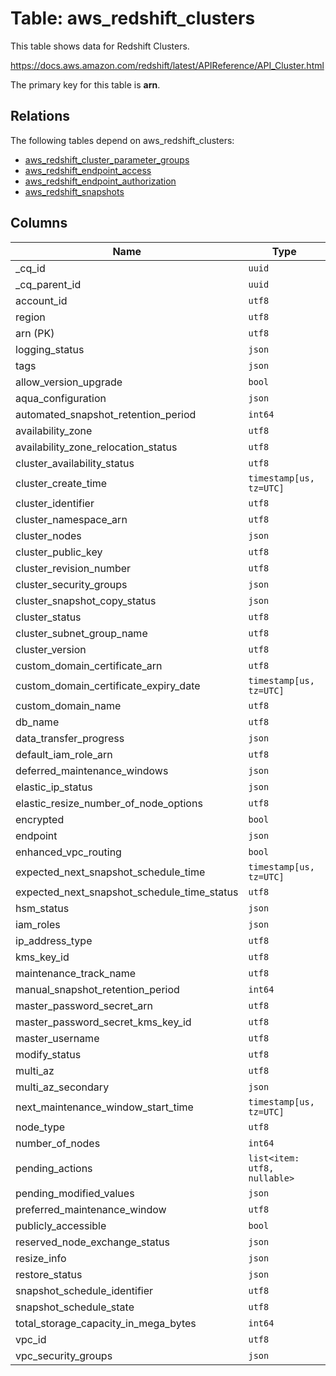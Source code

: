 # Table: aws_redshift_clusters

This table shows data for Redshift Clusters.

https://docs.aws.amazon.com/redshift/latest/APIReference/API_Cluster.html

The primary key for this table is **arn**.

## Relations

The following tables depend on aws_redshift_clusters:
  - [aws_redshift_cluster_parameter_groups](aws_redshift_cluster_parameter_groups.md)
  - [aws_redshift_endpoint_access](aws_redshift_endpoint_access.md)
  - [aws_redshift_endpoint_authorization](aws_redshift_endpoint_authorization.md)
  - [aws_redshift_snapshots](aws_redshift_snapshots.md)

## Columns

| Name          | Type          |
| ------------- | ------------- |
|_cq_id|`uuid`|
|_cq_parent_id|`uuid`|
|account_id|`utf8`|
|region|`utf8`|
|arn (PK)|`utf8`|
|logging_status|`json`|
|tags|`json`|
|allow_version_upgrade|`bool`|
|aqua_configuration|`json`|
|automated_snapshot_retention_period|`int64`|
|availability_zone|`utf8`|
|availability_zone_relocation_status|`utf8`|
|cluster_availability_status|`utf8`|
|cluster_create_time|`timestamp[us, tz=UTC]`|
|cluster_identifier|`utf8`|
|cluster_namespace_arn|`utf8`|
|cluster_nodes|`json`|
|cluster_public_key|`utf8`|
|cluster_revision_number|`utf8`|
|cluster_security_groups|`json`|
|cluster_snapshot_copy_status|`json`|
|cluster_status|`utf8`|
|cluster_subnet_group_name|`utf8`|
|cluster_version|`utf8`|
|custom_domain_certificate_arn|`utf8`|
|custom_domain_certificate_expiry_date|`timestamp[us, tz=UTC]`|
|custom_domain_name|`utf8`|
|db_name|`utf8`|
|data_transfer_progress|`json`|
|default_iam_role_arn|`utf8`|
|deferred_maintenance_windows|`json`|
|elastic_ip_status|`json`|
|elastic_resize_number_of_node_options|`utf8`|
|encrypted|`bool`|
|endpoint|`json`|
|enhanced_vpc_routing|`bool`|
|expected_next_snapshot_schedule_time|`timestamp[us, tz=UTC]`|
|expected_next_snapshot_schedule_time_status|`utf8`|
|hsm_status|`json`|
|iam_roles|`json`|
|ip_address_type|`utf8`|
|kms_key_id|`utf8`|
|maintenance_track_name|`utf8`|
|manual_snapshot_retention_period|`int64`|
|master_password_secret_arn|`utf8`|
|master_password_secret_kms_key_id|`utf8`|
|master_username|`utf8`|
|modify_status|`utf8`|
|multi_az|`utf8`|
|multi_az_secondary|`json`|
|next_maintenance_window_start_time|`timestamp[us, tz=UTC]`|
|node_type|`utf8`|
|number_of_nodes|`int64`|
|pending_actions|`list<item: utf8, nullable>`|
|pending_modified_values|`json`|
|preferred_maintenance_window|`utf8`|
|publicly_accessible|`bool`|
|reserved_node_exchange_status|`json`|
|resize_info|`json`|
|restore_status|`json`|
|snapshot_schedule_identifier|`utf8`|
|snapshot_schedule_state|`utf8`|
|total_storage_capacity_in_mega_bytes|`int64`|
|vpc_id|`utf8`|
|vpc_security_groups|`json`|